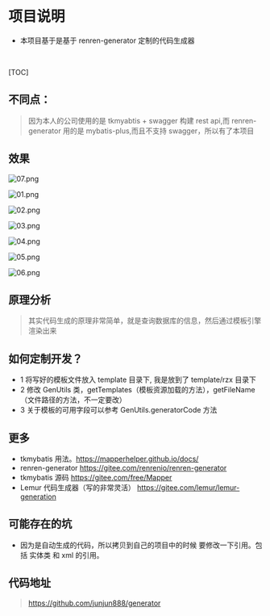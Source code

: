 # **项目说明** 
- 本项目基于是基于 renren-generator 定制的代码生成器 
<br>

[TOC]


## 不同点：

> 因为本人的公司使用的是 tkmyabtis + swagger 构建 rest api,而 renren-generator 用的是 mybatis-plus,而且不支持 swagger，所以有了本项目


## 效果

![07.png](https://i.loli.net/2019/06/12/5d009c9d1a02488186.png)

![01.png](https://i.loli.net/2019/06/10/5cfe1e40618f397373.png)

![02.png](https://i.loli.net/2019/06/10/5cfe1e572c32463427.png)

![03.png](https://i.loli.net/2019/06/10/5cfe1e78bf5d850438.png)

![04.png](https://i.loli.net/2019/06/10/5cfe1e874151830124.png)

![05.png](https://i.loli.net/2019/06/10/5cfe1e9c1164e41183.png)

![06.png](https://i.loli.net/2019/06/10/5cfe1eaf02fca32310.png)

## 原理分析

> 其实代码生成的原理非常简单，就是查询数据库的信息，然后通过模板引擎渲染出来


## 如何定制开发？

- 1 将写好的模板文件放入 template 目录下, 我是放到了 template/rzx 目录下
- 2 修改 GenUtils 类，getTemplates（模板资源加载的方法），getFileName（文件路径的方法，不一定要改）
- 3 关于模板的可用字段可以参考 GenUtils.generatorCode 方法

## 更多

- tkmybatis 用法。https://mapperhelper.github.io/docs/
- renren-generator https://gitee.com/renrenio/renren-generator
- tkmybatis 源码 https://gitee.com/free/Mapper
- Lemur 代码生成器（写的非常灵活） https://gitee.com/lemur/lemur-generation

## 可能存在的坑

- 因为是自动生成的代码，所以拷贝到自己的项目中的时候 要修改一下引用。包括 实体类 和 xml 的引用。

## 代码地址

> https://github.com/junjun888/generator
